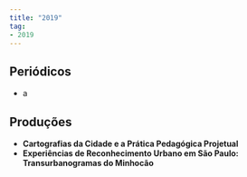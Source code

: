 ```yaml
---
title: "2019"
tag:
- 2019
---
```


## Periódicos
- a

## Produções
- **Cartografias da Cidade e a Prática Pedagógica Projetual**
- **Experiências de Reconhecimento Urbano em São Paulo: Transurbanogramas do Minhocão**
